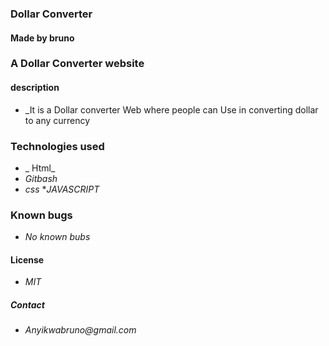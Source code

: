 ### Dollar Converter
#### Made by bruno
### A Dollar Converter  website
####  description
* _It is a Dollar converter Web where people can Use in converting  dollar to any   currency
### Technologies used
* _ Html_
* _Gitbash_
* _css_
*_JAVASCRIPT_
### Known bugs 
* _No known bubs_
#### License
* _MIT_
##### Contact
* _Anyikwabruno@gmail.com_